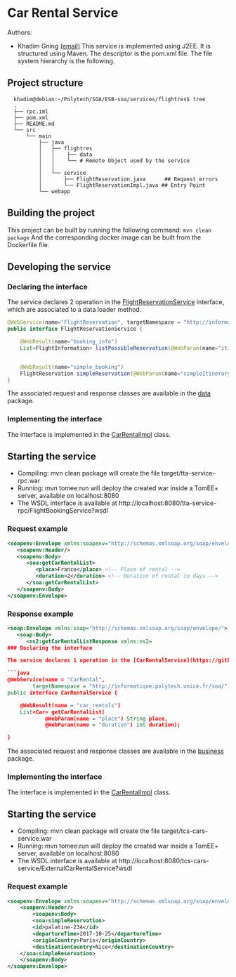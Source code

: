 # Car Rental Service
Authors: 
* Khadim Gning [(email)](khadim.gning@etu.unice.fr)
This service is implemented using J2EE. It is structured using Maven. The descriptor is the pom.xml file. The file system hierarchy is the following.

## Project structure

```
  khadim@debian:~/Polytech/SOA/ESB-soa/services/flightres$ tree
  .
  ├── rpc.iml
  ├── pom.xml
  ├── README.md
  └── src
      └── main
          ├── java
          │   ├── flightres
          │   │    ├── data 
          │   │    └── # Remote Object used by the service
          │   │
          │   └── service
          │       ├── FlightReservation.java      ## Request errors
          │       └── FlightReservationImpl.java ## Entry Point
          └── webapp
```

## Building the project
This project can be built by running the following command: `mvn clean package`
And the corresponding docker image can be built from the Dockerfile file.

## Developing the service

### Declaring the interface

The service declares 2 operation in the [FlightReservationService](https://github.com/Eroyas/ESB-SOA/blob/master/services/rpc/src/main/java/flightres/service/FlightReservationService.java) interface, which are associated to a data loader method.

```java
@WebService(name="FlightReservation", targetNamespace = "http://informatique.polytech.unice.fr/soa1/team/3/flightres/")
public interface FlightReservationService {

    @WebResult(name="booking_info")
    List<FlightInformation> listPossibleReservation(@WebParam(name="itineraryInfo") SimpleItineraryRequest request);


    @WebResult(name="simple_booking")
    FlightReservation simpleReservation(@WebParam(name="simpleItineraryInfo") SimpleItineraryRequest request);
}
```

The associated request and response classes are available in the [data](https://github.com/Eroyas/ESB-SOA/blob/master/services/rpc/src/main/java/flightres/data) package.

### Implementing the interface

The interface is implemented in the [CarRentalImpl](https://github.com/Eroyas/ESB-SOA/blob/master/services/rpc/src/main/java/flightres/FlightReservationServiceImpl.java) class.

## Starting the service

* Compiling: mvn clean package will create the file target/tta-service-rpc.war
* Running: mvn tomee:run will deploy the created war inside a TomEE+ server, available on localhost:8080
* The WSDL interface is available at http://localhost:8080/tta-service-rpc/FlightBookingService?wsdl

### Request example

```xml
<soapenv:Envelope xmlns:soapenv="http://schemas.xmlsoap.org/soap/envelope/" xmlns:soa="http://informatique.polytech.unice.fr/soa/">
   <soapenv:Header/>
   <soapenv:Body>
      <soa:getCarRentalList>
         <place>France</place> <!-- Place of rental -->
         <duration>2</duration> <!-- Duration of rental in days -->
      </soa:getCarRentalList>
   </soapenv:Body>
</soapenv:Envelope>
```

### Response example

```xml
<soap:Envelope xmlns:soap="http://schemas.xmlsoap.org/soap/envelope/">
   <soap:Body>
      <ns2:getCarRentalListResponse xmlns:ns2=
### Declaring the interface

The service declares 1 operation in the [CarRentalService](https://github.com/scipio3000/polytech-soa/blob/develop/services/cars/src/main/java/service/CarRentalService.java) interface, which is associated to a data loader method.

```java
@WebService(name = "CarRental",
        targetNamespace = "http://informatique.polytech.unice.fr/soa/")
public interface CarRentalService {

    @WebResult(name = "car_rentals")
    List<Car> getCarRentalList(
            @WebParam(name = "place") String place,
            @WebParam(name = "duration") int duration);

}
```
The associated request and response classes are available in the [business](https://github.com/scipio3000/polytech-soa/tree/develop/services/cars/src/main/java/business) package.

### Implementing the interface

The interface is implemented in the [CarRentalImpl](https://github.com/scipio3000/polytech-soa/blob/develop/services/cars/src/main/java/service/CarRentalImpl.java) class.

## Starting the service

* Compiling: mvn clean package will create the file target/tcs-cars-service.war
* Running: mvn tomee:run will deploy the created war inside a TomEE+ server, available on localhost:8080
* The WSDL interface is available at http://localhost:8080/tcs-cars-service/ExternalCarRentalService?wsdl

### Request example

```xml
<soapenv:Envelope xmlns:soapenv="http://schemas.xmlsoap.org/soap/envelope/" xmlns:soa="http://informatique.polytech.unice.fr/soa1/team/3/flightres/">
    <soapenv:Header/>
        <soapenv:Body>
        <soa:simpleReservation>
        <id>palatine-234</id>
        <departureTime>2017-10-25</departureTime>
        <originCountry>Paris</originCountry>
        <destinationCountry>Nice</destinationCountry>
    </soa:simpleReservation>
    </soapenv:Body>
</soapenv:Envelope>
```